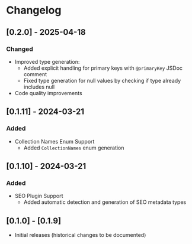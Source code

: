 # Changelog

## [0.2.0] - 2025-04-18

### Changed
- Improved type generation:
  - Added explicit handling for primary keys with `@primaryKey` JSDoc comment
  - Fixed type generation for null values by checking if type already includes null
- Code quality improvements

## [0.1.11] - 2024-03-21

### Added
- Collection Names Enum Support
  - Added `CollectionNames` enum generation


## [0.1.10] - 2024-03-21

### Added
- SEO Plugin Support
  - Added automatic detection and generation of SEO metadata types

## [0.1.0] - [0.1.9]
- Initial releases (historical changes to be documented)
